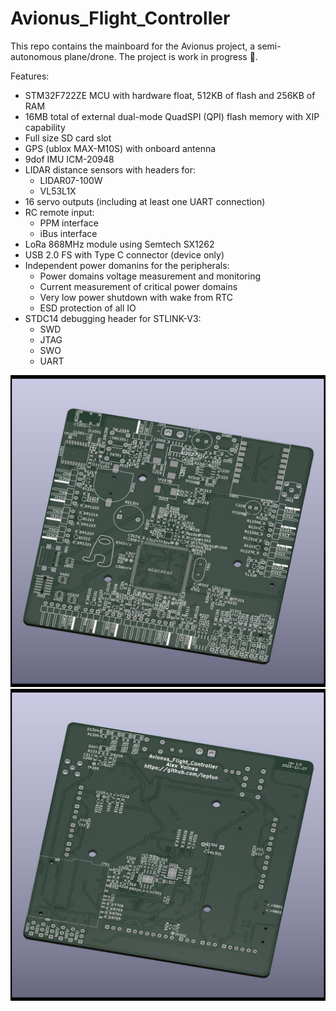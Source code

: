 # Avionus_Flight_Controller

This repo contains the mainboard for the Avionus project, a semi-autonomous plane/drone. The project is work in progress 🚧.

Features:
- STM32F722ZE MCU with hardware float, 512KB of flash and 256KB of RAM
- 16MB total of external dual-mode QuadSPI (QPI) flash memory with XIP capability
- Full size SD card slot
- GPS (ublox MAX-M10S) with onboard antenna
- 9dof IMU ICM-20948
- LIDAR distance sensors with headers for:
  - LIDAR07-100W
  - VL53L1X
- 16 servo outputs (including at least one UART connection)
- RC remote input:
  - PPM interface
  - iBus interface
- LoRa 868MHz module using Semtech SX1262
- USB 2.0 FS with Type C connector (device only)
- Independent power domanins for the peripherals:
  - Power domains voltage measurement and monitoring
  - Current measurement of critical power domains
  - Very low power shutdown with wake from RTC
  - ESD protection of all IO
- STDC14 debugging header for STLINK-V3:
  - SWD
  - JTAG
  - SWO
  - UART

![PCB_Front](Hardware/out/front.jpg)
![PCB_Back](Hardware/out/back.jpg)
